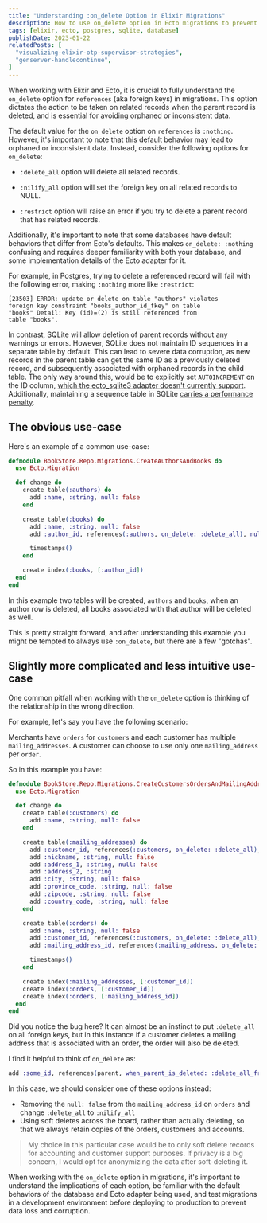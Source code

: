 ```yaml
---
title: "Understanding :on_delete Option in Elixir Migrations"
description: How to use on_delete option in Ecto migrations to prevent orphaned data and database inconsistencies.
tags: [elixir, ecto, postgres, sqlite, database]
publishDate: 2023-01-22
relatedPosts: [
  "visualizing-elixir-otp-supervisor-strategies",
  "genserver-handlecontinue",
]
---
```


When working with Elixir and Ecto, it is crucial to fully understand the
`on_delete` option for `references` (aka foreign keys) in migrations. This
option dictates the action to be taken on related records when the parent record
is deleted, and is essential for avoiding orphaned or inconsistent data.

The default value for the `on_delete` option on `references` is `:nothing`.
However, it's important to note that this default behavior may lead to orphaned
or inconsistent data. Instead, consider the following options for `on_delete`:

- `:delete_all` option will delete all related records.

- `:nilify_all` option will set the foreign key on all related records to NULL.

- `:restrict` option will raise an error if you try to delete a parent record that has related records.

Additionally, it's important to note that some databases have default behaviors
that differ from Ecto's defaults. This makes `on_delete: :nothing` confusing and
requires deeper familiarity with both your database, and some implementation
details of the Ecto adapter for it.

For example, in Postgres, trying to delete a referenced record will fail with
the following error, making `:nothing` more like `:restrict`:

```
[23503] ERROR: update or delete on table "authors" violates
foreign key constraint "books_author_id_fkey" on table
"books" Detail: Key (id)=(2) is still referenced from
table "books".
```

In contrast, SQLite will allow deletion of parent records without any warnings
or errors. However, SQLite does not maintain ID sequences in a separate table by
default. This can lead to severe data corruption, as new records in the parent
table can get the same ID as a previously deleted record, and subsequently
associated with orphaned records in the child table. The only way around this,
would be to explicitly set `AUTOINCREMENT` on the ID column, [which the
ecto_sqlite3 adapter doesn't currently
support](https://github.com/elixir-sqlite/ecto_sqlite3/issues/94). Additionally,
maintaining a sequence table in SQLite [carries a performance penalty](https://www.sqlite.org/autoinc.html).

## The obvious use-case

Here's an example of a common use-case:

```elixir
defmodule BookStore.Repo.Migrations.CreateAuthorsAndBooks do
  use Ecto.Migration

  def change do
    create table(:authors) do
      add :name, :string, null: false
    end

    create table(:books) do
      add :name, :string, null: false
      add :author_id, references(:authors, on_delete: :delete_all), null: false

      timestamps()
    end

    create index(:books, [:author_id])
  end
end
```

In this example two tables will be created, `authors` and `books`, when an
author row is deleted, all books associated with that author will be deleted as
well.

This is pretty straight forward, and after understanding this example you might
be tempted to always use `:on_delete`, but there are a few "gotchas".

## Slightly more complicated and less intuitive use-case

One common pitfall when working with the `on_delete` option is thinking of the
relationship in the wrong direction.

For example, let's say you have the following scenario:

Merchants have `orders` for `customers` and each customer has multiple
`mailing_addresses`. A customer can choose to use only one `mailing_address` per
`order`.

So in this example you have:

```elixir
defmodule BookStore.Repo.Migrations.CreateCustomersOrdersAndMailingAddresses do
  use Ecto.Migration

  def change do
    create table(:customers) do
      add :name, :string, null: false
    end

    create table(:mailing_addresses) do
      add :customer_id, references(:customers, on_delete: :delete_all), null: false
      add :nickname, :string, null: false
      add :address_1, :string, null: false
      add :address_2, :string
      add :city, :string, null: false
      add :province_code, :string, null: false
      add :zipcode, :string, null: false
      add :country_code, :string, null: false
    end

    create table(:orders) do
      add :name, :string, null: false
      add :customer_id, references(:customers, on_delete: :delete_all), null: false
      add :mailing_address_id, references(:mailing_address, on_delete: :delete_all), null: false

      timestamps()
    end

    create index(:mailing_addresses, [:customer_id])
    create index(:orders, [:customer_id])
    create index(:orders, [:mailing_address_id])
  end
end
```

Did you notice the bug here? It can almost be an instinct to put `:delete_all`
on all foreign keys, but in this instance if a customer deletes a mailing
address that is associated with an order, the order will also be deleted.

I find it helpful to think of `on_delete` as:

```elixir
add :some_id, references(parent, when_parent_is_deleted: :delete_all_from_this_table)
```

In this case, we should consider one of these options instead:

- Removing the `null: false` from the `mailing_address_id` on `orders` and change
  `:delete_all` to `:nilify_all`
- Using soft deletes across the board, rather than actually deleting, so that we
  always retain copies of the orders, customers and accounts.

> My choice in this particular case would be to only soft delete records for
> accounting and customer support purposes. If privacy is a big concern, I would
> opt for anonymizing the data after soft-deleting it.

When working with the `on_delete` option in migrations, it's important to understand
the implications of each option, be familiar with the default behaviors of the
database and Ecto adapter being used, and test migrations in a development
environment before deploying to production to prevent data loss and corruption.
